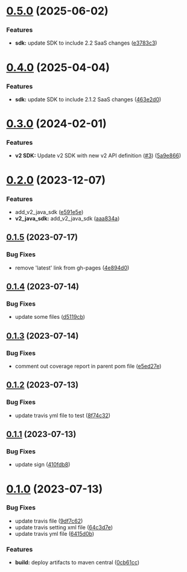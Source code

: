 # [0.5.0](https://github.com/IBM/watsonxdata-java-sdk/compare/0.4.0...0.5.0) (2025-06-02)


### Features

* **sdk:** update SDK to include 2.2 SaaS changes ([e3783c3](https://github.com/IBM/watsonxdata-java-sdk/commit/e3783c30e161a58acbc42728d0a77ad60d6b5b1a))

# [0.4.0](https://github.com/IBM/watsonxdata-java-sdk/compare/0.3.0...0.4.0) (2025-04-04)


### Features

* **sdk:** update SDK to include 2.1.2 SaaS changes ([463e2d0](https://github.com/IBM/watsonxdata-java-sdk/commit/463e2d0916f08f7d0c2acaf98311767633857498))

# [0.3.0](https://github.com/IBM/watsonxdata-java-sdk/compare/0.2.0...0.3.0) (2024-02-01)


### Features

* **v2 SDK:** Update v2 SDK with new v2 API definition ([#3](https://github.com/IBM/watsonxdata-java-sdk/issues/3)) ([5a9e866](https://github.com/IBM/watsonxdata-java-sdk/commit/5a9e86642bc912c76e44fe7900e6a98e2eaae490))

# [0.2.0](https://github.com/IBM/watsonxdata-java-sdk/compare/0.1.5...0.2.0) (2023-12-07)


### Features

* add_v2_java_sdk ([e591e5e](https://github.com/IBM/watsonxdata-java-sdk/commit/e591e5e6c2282ce35f3f98dd4f42f4901fb5b9f8))
* **v2_java_sdk:** add_v2_java_sdk ([aaa834a](https://github.com/IBM/watsonxdata-java-sdk/commit/aaa834a1d4339675e19b22e3e4de7ca697abd46a))

## [0.1.5](https://github.com/IBM/watsonxdata-java-sdk/compare/0.1.4...0.1.5) (2023-07-17)


### Bug Fixes

* remove 'latest' link from gh-pages ([4e894d0](https://github.com/IBM/watsonxdata-java-sdk/commit/4e894d049d541c373c0ac00d28cb7a35639aaa00))

## [0.1.4](https://github.com/IBM/watsonxdata-java-sdk/compare/0.1.3...0.1.4) (2023-07-14)


### Bug Fixes

* update some files ([d5119cb](https://github.com/IBM/watsonxdata-java-sdk/commit/d5119cb73898254c8cfe5dcbaaf913e92ad923a7))

## [0.1.3](https://github.com/IBM/watsonxdata-java-sdk/compare/0.1.2...0.1.3) (2023-07-14)


### Bug Fixes

* comment out coverage report in parent pom file ([e5ed27e](https://github.com/IBM/watsonxdata-java-sdk/commit/e5ed27e0939ff689316f9275a5690e521ce61f1b))

## [0.1.2](https://github.com/IBM/watsonxdata-java-sdk/compare/0.1.1...0.1.2) (2023-07-13)


### Bug Fixes

* update travis yml file to test ([8f74c32](https://github.com/IBM/watsonxdata-java-sdk/commit/8f74c32a006bbc37d9e49bdb03cae7a55328e078))

## [0.1.1](https://github.com/IBM/watsonxdata-java-sdk/compare/0.1.0...0.1.1) (2023-07-13)


### Bug Fixes

* update sign ([410fdb8](https://github.com/IBM/watsonxdata-java-sdk/commit/410fdb81bc7b2ce66624d377cbeb7f68ea8923ac))

# [0.1.0](https://github.com/IBM/watsonxdata-java-sdk/compare/v0.0.1...0.1.0) (2023-07-13)


### Bug Fixes

* update travis file ([9df7c62](https://github.com/IBM/watsonxdata-java-sdk/commit/9df7c62bb186b799852a98bbe90c51bbae0214ef))
* update travis setting xml file ([64c3d7e](https://github.com/IBM/watsonxdata-java-sdk/commit/64c3d7e2cd3708145a6e0c32ff96e923b19a1f08))
* update travis yml file ([6415d0b](https://github.com/IBM/watsonxdata-java-sdk/commit/6415d0bfb977ec4ba2f86f1bd2a7e9ab0227e30a))


### Features

* **build:** deploy artifacts to maven central ([0cb61cc](https://github.com/IBM/watsonxdata-java-sdk/commit/0cb61cc6d40e4c2ad57b380aaf7d3769d06106bd))

